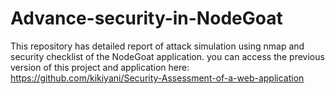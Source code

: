 # Advance-security-in-NodeGoat

This repository has detailed report of attack simulation using nmap and security checklist of the NodeGoat application. you can access the previous version of this project and application here:
https://github.com/kikiyani/Security-Assessment-of-a-web-application
